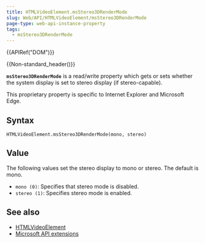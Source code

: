 ```yaml
---
title: HTMLVideoElement.msStereo3DRenderMode
slug: Web/API/HTMLVideoElement/msStereo3DRenderMode
page-type: web-api-instance-property
tags:
  - msStereo3DRenderMode
---
```


{{APIRef("DOM")}}

{{Non-standard_header()}}

**`msStereo3DRenderMode`** is a read/write property which gets
or sets whether the system display is set to stereo display (if stereo-capable).

This proprietary property is specific to Internet Explorer and Microsoft Edge.

## Syntax

```js-nolint
HTMLVideoElement.msStereo3DRenderMode(mono, stereo)
```

## Value

The following values set the stereo display to mono or stereo. The default is mono.

- `mono (0)`: Specifies that stereo mode is disabled.
- `stereo (1)`: Specifies stereo mode is enabled.

## See also

- [HTMLVideoElement](/en-US/docs/Web/API/HTMLVideoElement)
- [Microsoft API extensions](/en-US/docs/Web/API/Microsoft_Extensions)
